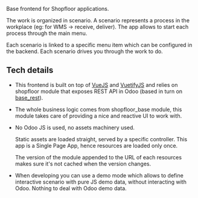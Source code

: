 Base frontend for Shopfloor applications.

The work is organized in scenario. A scenario represents a process in
the workplace (eg: for WMS -\> receive, deliver). The app allows to
start each process through the main menu.

Each scenario is linked to a specific menu item which can be configured
in the backend. Each scenario drives you through the work to do.

## Tech details

- This frontend is built on top of [VueJS](vuejs.org) and
  [VuetifyJS](vuetifyjs.com/) and relies on shopfloor module that
  exposes REST API in Odoo (based in turn on
  [base_rest](https://github.com/OCA/rest-framework/tree/13.0/base_rest)).

- The whole business logic comes from shopfloor_base module, this module
  takes care of providing a nice and reactive UI to work with.

- No Odoo JS is used, no assets machinery used.

  Static assets are loaded straight, served by a specific controller.
  This app is a Single Page App, hence resources are loaded only once.

  The version of the module appended to the URL of each resources makes
  sure it's not cached when the version changes.

- When developing you can use a demo mode which allows to define
  interactive scenario with pure JS demo data, without interacting with
  Odoo. Nothing to deal with Odoo demo data.

